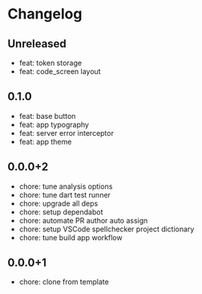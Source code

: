 # Changelog

## Unreleased

* feat: token storage
* feat: code_screen layout

## 0.1.0

* feat: base button
* feat: app typography
* feat: server error interceptor
* feat: app theme


## 0.0.0+2

* chore: tune analysis options
* chore: tune dart test runner
* chore: upgrade all deps
* chore: setup dependabot
* chore: automate PR author auto assign
* chore: setup VSCode spellchecker project dictionary
* chore: tune build app workflow

## 0.0.0+1

* chore: clone from template

